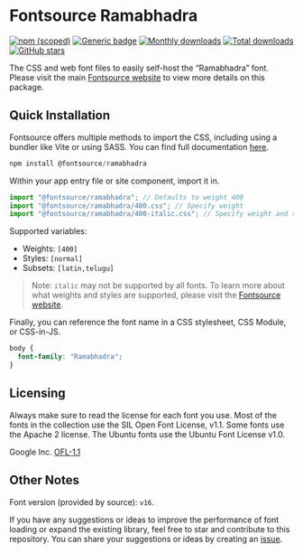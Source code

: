 # Fontsource Ramabhadra

[![npm (scoped)](https://img.shields.io/npm/v/@fontsource/ramabhadra?color=brightgreen)](https://www.npmjs.com/package/@fontsource/ramabhadra) [![Generic badge](https://img.shields.io/badge/fontsource-passing-brightgreen)](https://github.com/fontsource/fontsource) [![Monthly downloads](https://badgen.net/npm/dm/@fontsource/ramabhadra)](https://github.com/fontsource/fontsource) [![Total downloads](https://badgen.net/npm/dt/@fontsource/ramabhadra)](https://github.com/fontsource/fontsource) [![GitHub stars](https://img.shields.io/github/stars/fontsource/fontsource.svg?style=social&label=Star)](https://github.com/fontsource/fontsource/stargazers)

The CSS and web font files to easily self-host the “Ramabhadra” font. Please visit the main [Fontsource website](https://fontsource.org/fonts/ramabhadra) to view more details on this package.

## Quick Installation

Fontsource offers multiple methods to import the CSS, including using a bundler like Vite or using SASS. You can find full documentation [here](https://fontsource.org/docs/getting-started/introduction).

```javascript
npm install @fontsource/ramabhadra
```

Within your app entry file or site component, import it in.

```javascript
import "@fontsource/ramabhadra"; // Defaults to weight 400
import "@fontsource/ramabhadra/400.css"; // Specify weight
import "@fontsource/ramabhadra/400-italic.css"; // Specify weight and style
```

Supported variables:
- Weights: `[400]`
- Styles: `[normal]`
- Subsets: `[latin,telugu]`

> Note: `italic` may not be supported by all fonts. To learn more about what weights and styles are supported, please visit the [Fontsource website](https://fontsource.org/fonts/ramabhadra).

Finally, you can reference the font name in a CSS stylesheet, CSS Module, or CSS-in-JS.

```css
body {
  font-family: "Ramabhadra";
}
```

## Licensing
Always make sure to read the license for each font you use. Most of the fonts in the collection use the SIL Open Font License, v1.1. Some fonts use the Apache 2 license. The Ubuntu fonts use the Ubuntu Font License v1.0.

Google Inc.
[OFL-1.1](http://scripts.sil.org/OFL)

## Other Notes
Font version (provided by source): `v16`.

If you have any suggestions or ideas to improve the performance of font loading or expand the existing library, feel free to star and contribute to this repository. You can share your suggestions or ideas by creating an [issue](https://github.com/fontsource/fontsource/issues).